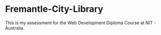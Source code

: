 # Fremantle-City-Library
This is my assessment for the Web Development Diploma Course at NIT - Australia. 
